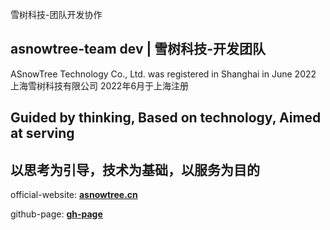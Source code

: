 雪树科技-团队开发协作
##    asnowtree-team dev | 雪树科技-开发团队 

ASnowTree Technology Co., Ltd. was registered in Shanghai in June 2022 
上海雪树科技有限公司 2022年6月于上海注册

##  Guided by thinking, Based on technology, Aimed at serving 
## 以思考为引导，技术为基础，以服务为目的 

official-website: [**asnowtree.cn**](https://www.asnowtree.cn)

github-page: [**gh-page**](https://asnowtree.github.io)
